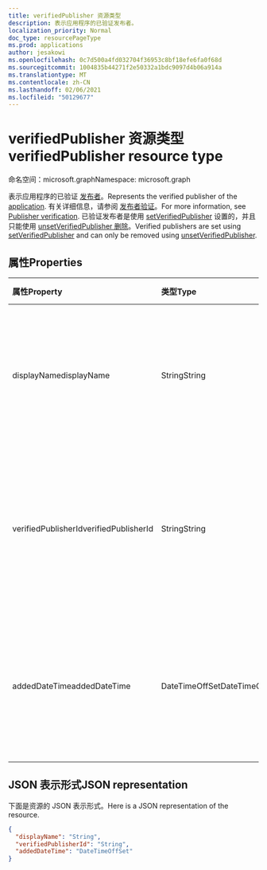 ```yaml
---
title: verifiedPublisher 资源类型
description: 表示应用程序的已验证发布者。
localization_priority: Normal
doc_type: resourcePageType
ms.prod: applications
author: jesakowi
ms.openlocfilehash: 0c7d500a4fd032704f36953c8bf18efe6fa0f68d
ms.sourcegitcommit: 1004835b44271f2e50332a1bdc9097d4b06a914a
ms.translationtype: MT
ms.contentlocale: zh-CN
ms.lasthandoff: 02/06/2021
ms.locfileid: "50129677"
---
```

# <a name="verifiedpublisher-resource-type"></a><span data-ttu-id="f67a6-103">verifiedPublisher 资源类型</span><span class="sxs-lookup"><span data-stu-id="f67a6-103">verifiedPublisher resource type</span></span>

<span data-ttu-id="f67a6-104">命名空间：microsoft.graph</span><span class="sxs-lookup"><span data-stu-id="f67a6-104">Namespace: microsoft.graph</span></span>

<span data-ttu-id="f67a6-105">表示应用程序的已验证 [发布者](application.md)。</span><span class="sxs-lookup"><span data-stu-id="f67a6-105">Represents the verified publisher of the [application](application.md).</span></span> <span data-ttu-id="f67a6-106">有关详细信息，请参阅 [发布者验证](/azure/active-directory/develop/publisher-verification-overview)。</span><span class="sxs-lookup"><span data-stu-id="f67a6-106">For more information, see [Publisher verification](/azure/active-directory/develop/publisher-verification-overview).</span></span> <span data-ttu-id="f67a6-107">已验证发布者是使用 [setVerifiedPublisher](../api/application-setverifiedpublisher.md) 设置的，并且只能使用 [unsetVerifiedPublisher 删除](../api/application-unsetverifiedpublisher.md)。</span><span class="sxs-lookup"><span data-stu-id="f67a6-107">Verified publishers are set using [setVerifiedPublisher](../api/application-setverifiedpublisher.md) and can only be removed using [unsetVerifiedPublisher](../api/application-unsetverifiedpublisher.md).</span></span>

## <a name="properties"></a><span data-ttu-id="f67a6-108">属性</span><span class="sxs-lookup"><span data-stu-id="f67a6-108">Properties</span></span>

| <span data-ttu-id="f67a6-109">属性</span><span class="sxs-lookup"><span data-stu-id="f67a6-109">Property</span></span> | <span data-ttu-id="f67a6-110">类型</span><span class="sxs-lookup"><span data-stu-id="f67a6-110">Type</span></span> | <span data-ttu-id="f67a6-111">说明</span><span class="sxs-lookup"><span data-stu-id="f67a6-111">Description</span></span> |
|:---------------|:--------|:----------|
|<span data-ttu-id="f67a6-112">displayName</span><span class="sxs-lookup"><span data-stu-id="f67a6-112">displayName</span></span>|<span data-ttu-id="f67a6-113">String</span><span class="sxs-lookup"><span data-stu-id="f67a6-113">String</span></span>|<span data-ttu-id="f67a6-114">应用发布者的合作伙伴中心帐户中的已验证发布者名称。</span><span class="sxs-lookup"><span data-stu-id="f67a6-114">The verified publisher name from the app publisher's Partner Center account.</span></span>|
|<span data-ttu-id="f67a6-115">verifiedPublisherId</span><span class="sxs-lookup"><span data-stu-id="f67a6-115">verifiedPublisherId</span></span>|<span data-ttu-id="f67a6-116">String</span><span class="sxs-lookup"><span data-stu-id="f67a6-116">String</span></span>| <span data-ttu-id="f67a6-117">应用发布者的合作伙伴中心帐户中经过验证的发布者的 ID。</span><span class="sxs-lookup"><span data-stu-id="f67a6-117">The ID of the verified publisher from the app publisher's Partner Center account.</span></span> |
|<span data-ttu-id="f67a6-118">addedDateTime</span><span class="sxs-lookup"><span data-stu-id="f67a6-118">addedDateTime</span></span>|<span data-ttu-id="f67a6-119">DateTimeOffSet</span><span class="sxs-lookup"><span data-stu-id="f67a6-119">DateTimeOffSet</span></span>| <span data-ttu-id="f67a6-120">首次添加或最近更新已验证发布者的时间戳。</span><span class="sxs-lookup"><span data-stu-id="f67a6-120">The timestamp when the verified publisher was first added or most recently updated.</span></span> |


## <a name="json-representation"></a><span data-ttu-id="f67a6-121">JSON 表示形式</span><span class="sxs-lookup"><span data-stu-id="f67a6-121">JSON representation</span></span>
<span data-ttu-id="f67a6-122">下面是资源的 JSON 表示形式。</span><span class="sxs-lookup"><span data-stu-id="f67a6-122">Here is a JSON representation of the resource.</span></span>

<!-- {
  "blockType": "resource",
  "optionalProperties": [

  ],
  "@odata.type": "microsoft.graph.verifiedPublisher"
}-->

```json
{
  "displayName": "String",
  "verifiedPublisherId": "String",
  "addedDateTime": "DateTimeOffSet"
}

```


<!-- uuid: 7a355221-34dd-4579-9bdd-4c3e1909e1bb
2020-09-09 20:45:56 UTC -->
<!--
{
  "type": "#page.annotation",
  "description": "verifiedPublisher resource",
  "keywords": "",
  "section": "documentation",
  "tocPath": "",
  "suppressions": []
}
-->
